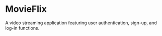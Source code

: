 # MovieFlix


A video streaming application featuring user authentication, sign-up, and log-in functions.
